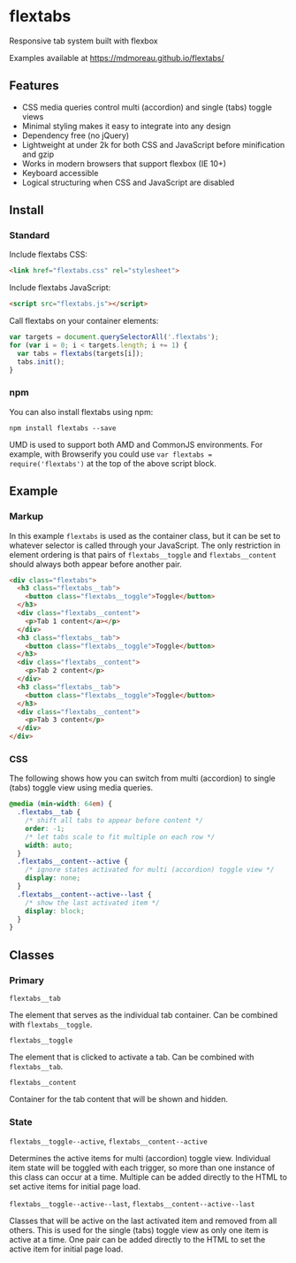 # flextabs

Responsive tab system built with flexbox

Examples available at https://mdmoreau.github.io/flextabs/

## Features

- CSS media queries control multi (accordion) and single (tabs) toggle views
- Minimal styling makes it easy to integrate into any design
- Dependency free (no jQuery)
- Lightweight at under 2k for both CSS and JavaScript before minification and gzip
- Works in modern browsers that support flexbox (IE 10+)
- Keyboard accessible
- Logical structuring when CSS and JavaScript are disabled

## Install

### Standard

Include flextabs CSS:

```html
<link href="flextabs.css" rel="stylesheet">
```

Include flextabs JavaScript:

```html
<script src="flextabs.js"></script>
```

Call flextabs on your container elements:

```js
var targets = document.querySelectorAll('.flextabs');
for (var i = 0; i < targets.length; i += 1) {
  var tabs = flextabs(targets[i]);
  tabs.init();
}
```

### npm

You can also install flextabs using npm:

```
npm install flextabs --save
```

UMD is used to support both AMD and CommonJS environments.  For example, with Browserify you could use `var flextabs = require('flextabs')` at the top of the above script block.

## Example

### Markup

In this example `flextabs` is used as the container class, but it can be set to whatever selector is called through your JavaScript.  The only restriction in element ordering is that pairs of `flextabs__toggle` and `flextabs__content` should always both appear before another pair.

```html
<div class="flextabs">
  <h3 class="flextabs__tab">
    <button class="flextabs__toggle">Toggle</button>
  </h3>
  <div class="flextabs__content">
    <p>Tab 1 content</a></p>
  </div>
  <h3 class="flextabs__tab">
    <button class="flextabs__toggle">Toggle</button>
  </h3>
  <div class="flextabs__content">
    <p>Tab 2 content</p>
  </div>
  <h3 class="flextabs__tab">
    <button class="flextabs__toggle">Toggle</button>
  </h3>
  <div class="flextabs__content">
    <p>Tab 3 content</p>
  </div>
</div>
```
### CSS

The following shows how you can switch from multi (accordion) to single (tabs) toggle view using media queries.

```css
@media (min-width: 64em) {
  .flextabs__tab {
    /* shift all tabs to appear before content */
    order: -1;
    /* let tabs scale to fit multiple on each row */
    width: auto;
  }
  .flextabs__content--active {
    /* ignore states activated for multi (accordion) toggle view */
    display: none;
  }
  .flextabs__content--active--last {
    /* show the last activated item */
    display: block;
  }
}
```

## Classes

### Primary

`flextabs__tab`

The element that serves as the individual tab container.  Can be combined with `flextabs__toggle`.

`flextabs__toggle`

The element that is clicked to activate a tab.  Can be combined with `flextabs__tab`.

`flextabs__content`

Container for the tab content that will be shown and hidden.

### State

`flextabs__toggle--active`, `flextabs__content--active`

Determines the active items for multi (accordion) toggle view.  Individual item state will be toggled with each trigger, so more than one instance of this class can occur at a time.  Multiple can be added directly to the HTML to set active items for initial page load.

`flextabs__toggle--active--last`, `flextabs__content--active--last`

Classes that will be active on the last activated item and removed from all others.  This is used for the single (tabs) toggle view as only one item is active at a time.  One pair can be added directly to the HTML to set the active item for initial page load.
